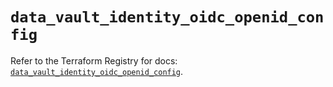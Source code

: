 # `data_vault_identity_oidc_openid_config`

Refer to the Terraform Registry for docs: [`data_vault_identity_oidc_openid_config`](https://registry.terraform.io/providers/hashicorp/vault/4.0.0/docs/data-sources/identity_oidc_openid_config).

